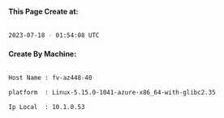 
   
#### This Page Create at:

```bash

2023-07-18 - 01:54:08 UTC

```

#### Create By Machine:

```bash

Host Name : fv-az448-40

platform  : Linux-5.15.0-1041-azure-x86_64-with-glibc2.35

Ip Local  : 10.1.0.53

```


